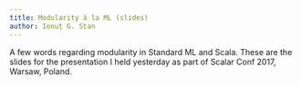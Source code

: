 ```yaml
---
title: Modularity à la ML (slides)
author: Ionuț G. Stan
---
```


A few words regarding modularity in Standard ML and Scala. These are the slides
for the presentation I held yesterday as part of Scalar Conf 2017, Warsaw,
Poland.

<script async class="speakerdeck-embed" data-id="467810402fbf4347a7d9c118963fa623" data-ratio="1.33333333333333" src="//speakerdeck.com/assets/embed.js"></script>
